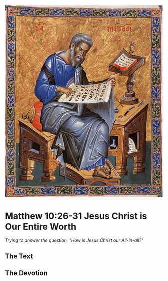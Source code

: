 <img class="intro-right" src="art-matthew.jpg">

# Matthew 10:26-31 Jesus Christ is Our Entire Worth

*Trying to answer the question, "How is Jesus Christ our All-in-all?"*

## The Text

## The Devotion